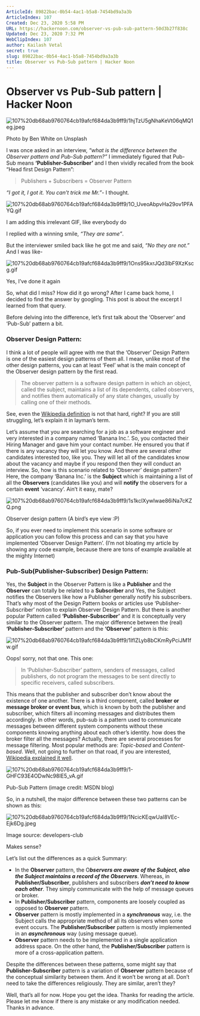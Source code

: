 ```yaml
---
ArticleId: 89822bac-0b54-4ac1-b5a8-7454bd9a3a3b
ArticleIndex: 107
Created: Dec 23, 2020 5:58 PM
URL: https://hackernoon.com/observer-vs-pub-sub-pattern-50d3b27f838c
Updated: Dec 23, 2020 7:32 PM
WebClipIndex: 107
author: Kailash Vetal
secret: true
slug: 89822bac-0b54-4ac1-b5a8-7454bd9a3a3b
title: Observer vs Pub-Sub pattern | Hacker Noon
---
```

#  Observer vs Pub-Sub pattern | Hacker Noon
![107%20db68ab9760764cb19afcf684da3b9ff9/1hjTzU5gNhaKeVt06qMQ1eg.jpeg](107%20db68ab9760764cb19afcf684da3b9ff9/1hjTzU5gNhaKeVt06qMQ1eg.jpeg)

Photo by Ben White on Unsplash

I was once asked in an interview, *“what is the difference between the Observer pattern and Pub-Sub pattern?”* I immediately figured that Pub-Sub means **‘Publisher-Subscriber’** and I then vividly recalled from the book “Head first Design Pattern”:

> Publishers + Subscribers = Observer Pattern

*“I got it, I got it. You can’t trick me Mr.”*- I thought.

![107%20db68ab9760764cb19afcf684da3b9ff9/1O_UveoAbpvHa29ov1PFAYQ.gif](107%20db68ab9760764cb19afcf684da3b9ff9/1O_UveoAbpvHa29ov1PFAYQ.gif)

I am adding this irrelevant GIF, like everybody do

I replied with a winning smile, *“They are same”*.

But the interviewer smiled back like he got me and said, *“No they are not.”* And I was like-

![107%20db68ab9760764cb19afcf684da3b9ff9/1Ons95kxrJQd3lbF9XzKscg.gif](107%20db68ab9760764cb19afcf684da3b9ff9/1Ons95kxrJQd3lbF9XzKscg.gif)

Yes, I’ve done it again

So, what did I miss? How did it go wrong? 
After I came back home, I decided to find the answer by googling. This post is about the excerpt I learned from that query.

Before delving into the difference, let’s first talk about the ‘Observer’ and ‘Pub-Sub’ pattern a bit.

### Observer Design Pattern:

I think a lot of people will agree with me that the ‘Observer’ Design Pattern is one of the easiest design patterns of them all. I mean, unlike most of the other design patterns, you can at least ‘Feel’ what is the main concept of the Observer design pattern by the first read.

> The observer pattern is a software design pattern in which an object, called the subject, maintains a list of its dependents, called observers, and notifies them automatically of any state changes, usually by calling one of their methods.

See, even the [Wikipedia definition](https://en.wikipedia.org/wiki/Observer_pattern) is not that hard, right? If you are still struggling, let’s explain it in layman’s term.

Let’s assume that you are searching for a job as a software engineer and very interested in a company named ‘Banana Inc.’. So, you contacted their Hiring Manager and gave him your contact number. He ensured you that if there is any vacancy they will let you know. And there are several other candidates interested too, like you. They will let all of the candidates know about the vacancy and maybe if you respond then they will conduct an interview. So, how is this scenario related to ‘Observer’ design pattern? Here, the company ‘Banana Inc.’ is the **Subject** which is maintaining a list of all the **Observers** (candidates like you) and will **notify** the observers for a certain **event** ‘vacancy’. Ain’t it easy, mate?

![107%20db68ab9760764cb19afcf684da3b9ff9/1s1kclXywIwae86iNa7cKZQ.png](107%20db68ab9760764cb19afcf684da3b9ff9/1s1kclXywIwae86iNa7cKZQ.png)

Observer design pattern (A bird’s eye view :P)

So, if you ever need to implement this scenario in some software or application you can follow this process and can say that you have implemented ‘Observer Design Pattern’. (I’m not bloating my article by showing any code example, because there are tons of example available at the mighty Internet)

### Pub-Sub(Publisher-Subscriber) Design Pattern:

Yes, the **Subject** in the Observer Pattern is like a **Publisher** and the **Observer** can totally be related to a **Subscriber** and Yes, the Subject notifies the Observers like how a Publisher generally notify his subscribers. That’s why most of the Design Pattern books or articles use ‘Publisher-Subscriber’ notion to explain Observer Design Pattern. But there is another popular Pattern called **‘Publisher-Subscriber’** and it is conceptually very similar to the Observer pattern. The major difference between the (real) **‘Publisher-Subscriber’** pattern and the **‘Observer’** pattern is this:

![107%20db68ab9760764cb19afcf684da3b9ff9/1IflZLyb8bCKmRyPciJM1fw.gif](107%20db68ab9760764cb19afcf684da3b9ff9/1IflZLyb8bCKmRyPciJM1fw.gif)

Oops! sorry, not that one. This one:

> In ‘Publisher-Subscriber’ pattern, senders of messages, called publishers, do not program the messages to be sent directly to specific receivers, called subscribers.

This means that the publisher and subscriber don’t know about the existence of one another. There is a third component, called **broker or message broker or event bus**, which is known by both the publisher and subscriber, which filters all incoming messages and distributes them accordingly. In other words, pub-sub is a pattern used to communicate messages between different system components without these components knowing anything about each other’s identity. how does the broker filter all the messages? Actually, there are several processes for message filtering. Most popular methods are: *Topic-based* and *Content-based*. Well, not going to further on that road, if you are interested, [Wikipedia explained it well](https://en.wikipedia.org/wiki/Publish%E2%80%93subscribe_pattern#Message_filtering).

![107%20db68ab9760764cb19afcf684da3b9ff9/1-GHFC93E4ODwNc98IE5_vA.gif](107%20db68ab9760764cb19afcf684da3b9ff9/1-GHFC93E4ODwNc98IE5_vA.gif)

Pub-Sub Pattern (image credit: MSDN blog)

So, in a nutshell, the major difference between these two patterns can be shown as this:

![107%20db68ab9760764cb19afcf684da3b9ff9/1NcicKEqwUaI8VEc-Ejk6Dg.jpeg](107%20db68ab9760764cb19afcf684da3b9ff9/1NcicKEqwUaI8VEc-Ejk6Dg.jpeg)

Image source: developers-club

Makes sense?

Let’s list out the differences as a quick Summary:

- In the **Observer** pattern, the O***bservers are aware of the Subject, also the Subject maintains a record of the Observers***. Whereas, in **Publisher/Subscriber**, publishers and subscribers ***don’t need to know each other***. They simply communicate with the help of message queues or broker.
- In **Publisher/Subscriber** pattern, components are loosely coupled as opposed to **Observer** pattern.
- **Observer** pattern is mostly implemented in a ***synchronous*** way, i.e. the Subject calls the appropriate method of all its observers when some event occurs. The **Publisher/Subscriber** pattern is mostly implemented in an ***asynchronous*** way (using message queue).
- **Observer** pattern needs to be implemented in a single application address space. On the other hand, the **Publisher/Subscriber** pattern is more of a cross-application pattern.

Despite the differences between these patterns, some might say that **Publisher-Subscriber** pattern is a variation of **Observer** pattern because of the conceptual similarity between them. And it won’t be wrong at all. Don’t need to take the differences religiously. They are similar, aren’t they?

Well, that’s all for now. Hope you get the idea. Thanks for reading the article. Please let me know if there is any mistake or any modification needed. Thanks in advance.
